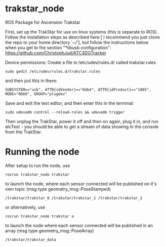 # trakstar_node
ROS Package for Ascension Trakstar

First, set up the TrakStar for use on linux systems (this is separate to ROS). Follow the installation steps as described here [ I recommend you just clone the repo to your home directory '~/'], but follow the instructions below when you get to the section "*libusb configuration": 
https://github.com/ChristophJud/ATC3DGTracker

Device permissions:
Create a file in /etc/udev/rules.d/ called trakstar.rules

``
sudo gedit /etc/udev/rules.d/trakstar.rules
``

and then put this in there:

``
SUBSYSTEM=="usb", ATTR{idVendor}=="04b4", ATTR{idProduct}=="1005", MODE="0666", GROUP="plugdev" 
``

Save and exit the text editor, and then enter this in the terminal:

``
sudo udevadm control --reload-rules && udevadm trigger
``

Then unplug the TrakStar, power it off and then on again, plug it in, and run atcTest - you should be able to get a stream of data showing in the console from the TrakStar.

# Running the node
After setup to run the node, use

``
rosrun trakstar_node trakstar
``

to launch the node, where each sensor connected will be published on it's own topic (msg type geometry_msg::PoseStamped)

``
/trakstar/trakstar_0
/trakstar/trakstar_1
/trakstar/trakstar_2
``

or alternatively, use

``
rosrun trakstar_node trakstar a
``

to launch the node where each sensor connected will be published in an array (msg type geometry_msg::PoseArray)

``
/trakstar/trakstar_data
``

